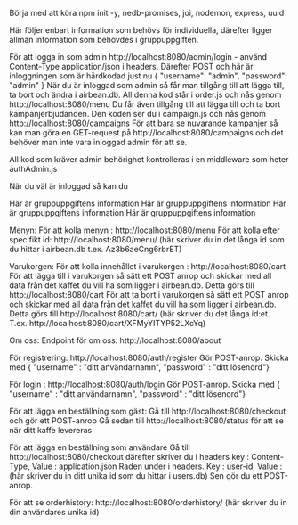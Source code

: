 Börja med att köra npm init -y, nedb-promises, joi, nodemon, express, uuid


Här följer enbart information som behövs för individuella, därefter ligger allmän information som behövdes i gruppuppgiften.

För att logga in som admin
http://localhost:8080/admin/login - använd Content-Type application/json i headers. Därefter POST och här är inloggningen som är hårdkodad just nu { "username": "admin", "password": "admin" }
När du är inloggad som admin så får man tillgång till att lägga till, ta bort och ändra i airbean.db. All denna kod står i order.js och nås genom http://localhost:8080/menu
Du får även tillgång till att lägga till och ta bort kampanjerbjudanden. Den koden ser du i campaign.js och nås genom http://localhost:8080/campaigns
För att bara se nuvarande kampanjer så kan man göra en GET-request på http://localhost:8080/campaigns och det behöver man inte vara inloggad admin för att se.

All kod som kräver admin behörighet kontrolleras i en middleware som heter authAdmin.js



När du väl är inloggad så kan du 





















Här är gruppuppgiftens information
Här är gruppuppgiftens information
Här är gruppuppgiftens information
Här är gruppuppgiftens information


Menyn:
För att kolla menyn : http://localhost:8080/menu
För att kolla efter specifikt id: http://localhost:8080/menu/  (här skriver du in det långa id som du hittar i airbean.db t.ex. Az3b6aeCng6rbrET)

Varukorgen:
För att kolla innehållet i varukorgen : http://localhost:8080/cart
För att lägga till i varukorgen så sätt ett POST anrop och skickar med all data från det kaffet du vill ha som ligger i airbean.db. Detta görs till http://localhost:8080/cart
För att ta bort i varukorgen så sätt ett POST anrop och skickar med all data från det kaffet du vill ha som ligger i airbean.db. Detta görs till http://localhost:8080/cart/ (här skriver du det långa id:et. T.ex. http://localhost:8080/cart/XFMyYITYP52LXcYq)

Om oss:
Endpoint för om oss: http://localhost:8080/about


För registrering:
http://localhost:8080/auth/register
Gör POST-anrop. Skicka med { "username" : "ditt användarnamn", "password" : "ditt lösenord"}

För login : 
http://localhost:8080/auth/login
Gör POST-anrop. Skicka med { "username" : "ditt användarnamn", "password" : "ditt lösenord"}

För att lägga en beställning som gäst:
Gå till http://localhost:8080/checkout och gör ett POST-anrop
Gå sedan till http://localhost:8080/status för att se när ditt kaffe levereras

För att lägga en beställning som användare
Gå till http://localhost:8080/checkout därefter skriver du i headers key : Content-Type, Value : application.json
Raden under i headers. Key : user-id, Value : (här skriver du in ditt unika id som du hittar i users.db)
Sen gör du ett POST-anrop.

För att se orderhistory:
http://localhost:8080/orderhistory/ (här skriver du in din användares unika id)





